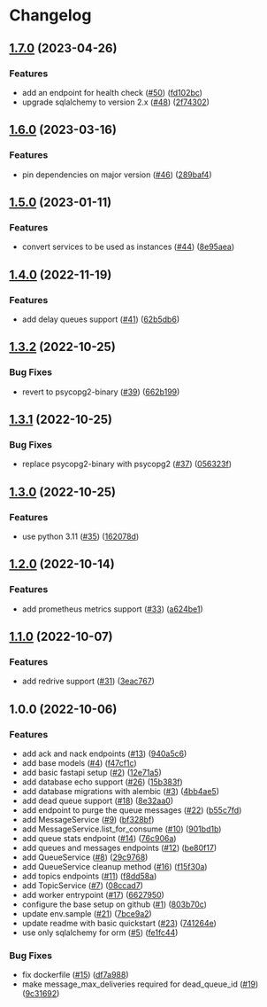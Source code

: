 # Changelog

## [1.7.0](https://github.com/allisson/fastqueue/compare/v1.6.0...v1.7.0) (2023-04-26)


### Features

* add an endpoint for health check ([#50](https://github.com/allisson/fastqueue/issues/50)) ([fd102bc](https://github.com/allisson/fastqueue/commit/fd102bc3bd2bd68d01cd95d4479f67b654ce61bd))
* upgrade sqlalchemy to version 2.x ([#48](https://github.com/allisson/fastqueue/issues/48)) ([2f74302](https://github.com/allisson/fastqueue/commit/2f74302d683068a2dda347d35d356b68d2d26a6c))

## [1.6.0](https://github.com/allisson/fastqueue/compare/v1.5.0...v1.6.0) (2023-03-16)


### Features

* pin dependencies on major version ([#46](https://github.com/allisson/fastqueue/issues/46)) ([289baf4](https://github.com/allisson/fastqueue/commit/289baf4a3d0a921564114b4632d8ffcc6e96b94e))

## [1.5.0](https://github.com/allisson/fastqueue/compare/v1.4.0...v1.5.0) (2023-01-11)


### Features

* convert services to be used as instances ([#44](https://github.com/allisson/fastqueue/issues/44)) ([8e95aea](https://github.com/allisson/fastqueue/commit/8e95aea14f924ac3d46f37ea8a55c461e60d7126))

## [1.4.0](https://github.com/allisson/fastqueue/compare/v1.3.2...v1.4.0) (2022-11-19)


### Features

* add delay queues support ([#41](https://github.com/allisson/fastqueue/issues/41)) ([62b5db6](https://github.com/allisson/fastqueue/commit/62b5db6f60d3bfc0c2baee81903883bdebab80ce))

## [1.3.2](https://github.com/allisson/fastqueue/compare/v1.3.1...v1.3.2) (2022-10-25)


### Bug Fixes

* revert to psycopg2-binary ([#39](https://github.com/allisson/fastqueue/issues/39)) ([662b199](https://github.com/allisson/fastqueue/commit/662b199d17da691ee44d320007bac78841cfd175))

## [1.3.1](https://github.com/allisson/fastqueue/compare/v1.3.0...v1.3.1) (2022-10-25)


### Bug Fixes

* replace psycopg2-binary with psycopg2 ([#37](https://github.com/allisson/fastqueue/issues/37)) ([056323f](https://github.com/allisson/fastqueue/commit/056323f54d510148bd02b206e2604743b1837b91))

## [1.3.0](https://github.com/allisson/fastqueue/compare/v1.2.0...v1.3.0) (2022-10-25)


### Features

* use python 3.11 ([#35](https://github.com/allisson/fastqueue/issues/35)) ([162078d](https://github.com/allisson/fastqueue/commit/162078d8eb1f6ce7b9f63197ef432ca077399162))

## [1.2.0](https://github.com/allisson/fastqueue/compare/v1.1.0...v1.2.0) (2022-10-14)


### Features

* add prometheus metrics support ([#33](https://github.com/allisson/fastqueue/issues/33)) ([a624be1](https://github.com/allisson/fastqueue/commit/a624be14b84b88120239ee13a3fd518d048b749e))

## [1.1.0](https://github.com/allisson/fastqueue/compare/v1.0.0...v1.1.0) (2022-10-07)


### Features

* add redrive support ([#31](https://github.com/allisson/fastqueue/issues/31)) ([3eac767](https://github.com/allisson/fastqueue/commit/3eac7678b883df409eb3dbcc9bd63f7ac82e175b))

## 1.0.0 (2022-10-06)


### Features

* add ack and nack endpoints ([#13](https://github.com/allisson/fastqueue/issues/13)) ([940a5c6](https://github.com/allisson/fastqueue/commit/940a5c698136d2ff94f2f0735e113d01a5657378))
* add base models ([#4](https://github.com/allisson/fastqueue/issues/4)) ([f47cf1c](https://github.com/allisson/fastqueue/commit/f47cf1cea200eb54a6c631f8bcf1c1738942d2e1))
* add basic fastapi setup ([#2](https://github.com/allisson/fastqueue/issues/2)) ([12e71a5](https://github.com/allisson/fastqueue/commit/12e71a5c730d6cc64d842ef10c5b7a5d7f9e06b7))
* add database echo support ([#26](https://github.com/allisson/fastqueue/issues/26)) ([15b383f](https://github.com/allisson/fastqueue/commit/15b383fb68c8c350ab2f08e4264c5fafad484cbd))
* add database migrations with alembic ([#3](https://github.com/allisson/fastqueue/issues/3)) ([4bb4ae5](https://github.com/allisson/fastqueue/commit/4bb4ae5376b2af521e72cdd3e6cf7d1fc2a97dd6))
* add dead queue support ([#18](https://github.com/allisson/fastqueue/issues/18)) ([8e32aa0](https://github.com/allisson/fastqueue/commit/8e32aa0cd78d9a55d271c0af8e4e17cd3e77e7d2))
* add endpoint to purge the queue messages ([#22](https://github.com/allisson/fastqueue/issues/22)) ([b55c7fd](https://github.com/allisson/fastqueue/commit/b55c7fdca1efeef3ea702991d7a7782b1944c755))
* add MessageService ([#9](https://github.com/allisson/fastqueue/issues/9)) ([bf328bf](https://github.com/allisson/fastqueue/commit/bf328bfa80a86b9ff6730facf50631858ccd6105))
* add MessageService.list_for_consume ([#10](https://github.com/allisson/fastqueue/issues/10)) ([901bd1b](https://github.com/allisson/fastqueue/commit/901bd1b443b7008d273ea2fcfc4aed90746584d7))
* add queue stats endpoint ([#14](https://github.com/allisson/fastqueue/issues/14)) ([76c906a](https://github.com/allisson/fastqueue/commit/76c906a3c8ef3afeff2a57672ae8ec40c63aa487))
* add queues and messages endpoints ([#12](https://github.com/allisson/fastqueue/issues/12)) ([be80f17](https://github.com/allisson/fastqueue/commit/be80f17327cc4c9e318601a442f02d8bf9083fce))
* add QueueService ([#8](https://github.com/allisson/fastqueue/issues/8)) ([29c9768](https://github.com/allisson/fastqueue/commit/29c9768ceb87b5e59ee7f6fda5ab51373973fee5))
* add QueueService cleanup method ([#16](https://github.com/allisson/fastqueue/issues/16)) ([f15f30a](https://github.com/allisson/fastqueue/commit/f15f30a41ea33fa737addcbd522d88fea0954c73))
* add topics endpoints ([#11](https://github.com/allisson/fastqueue/issues/11)) ([f8dd58a](https://github.com/allisson/fastqueue/commit/f8dd58a21b8b3add74686cc54850b82778d17b40))
* add TopicService ([#7](https://github.com/allisson/fastqueue/issues/7)) ([08ccad7](https://github.com/allisson/fastqueue/commit/08ccad7b3adc8a4e506177ea83ab775dc38aec48))
* add worker entrypoint ([#17](https://github.com/allisson/fastqueue/issues/17)) ([6627950](https://github.com/allisson/fastqueue/commit/662795060da39e0b15f1bd8fbe188d7c6c43a82f))
* configure the base setup on github ([#1](https://github.com/allisson/fastqueue/issues/1)) ([803b70c](https://github.com/allisson/fastqueue/commit/803b70c78c7fa4b0e4fda2576c0b660d8ddf748d))
* update env.sample ([#21](https://github.com/allisson/fastqueue/issues/21)) ([7bce9a2](https://github.com/allisson/fastqueue/commit/7bce9a2c7d32e4bbb7e1c1943d1a612adbbcf6cc))
* update readme with basic quickstart ([#23](https://github.com/allisson/fastqueue/issues/23)) ([741264e](https://github.com/allisson/fastqueue/commit/741264ebffac2e71bd13683a5ee815bed7e71d58))
* use only sqlalchemy for orm ([#5](https://github.com/allisson/fastqueue/issues/5)) ([fe1fc44](https://github.com/allisson/fastqueue/commit/fe1fc4456398c2d1c6d3435d6aebc3a0887da386))


### Bug Fixes

* fix dockerfile ([#15](https://github.com/allisson/fastqueue/issues/15)) ([df7a988](https://github.com/allisson/fastqueue/commit/df7a9880d5fef0a78a79776f7ef84c7ff953bfea))
* make message_max_deliveries required for dead_queue_id ([#19](https://github.com/allisson/fastqueue/issues/19)) ([9c31692](https://github.com/allisson/fastqueue/commit/9c316921708d41b5be8a203ae3af04fc6a2f9a49))

